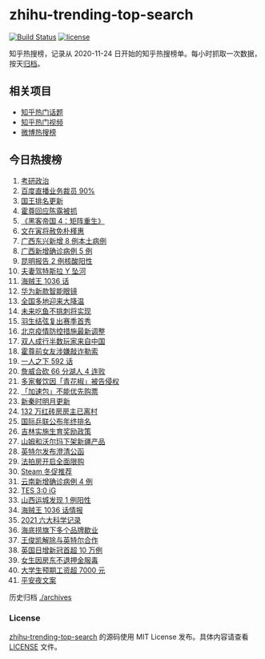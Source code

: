 # zhihu-trending-top-search

[![Build Status](https://github.com/justjavac/zhihu-trending-top-search/workflows/ci/badge.svg?branch=main)](https://github.com/justjavac/zhihu-trending-top-search/actions)
[![license](https://img.shields.io/github/license/justjavac/zhihu-trending-top-search)](https://github.com/justjavac/zhihu-trending-top-search/blob/main/LICENSE)

知乎热搜榜，记录从 2020-11-24 日开始的知乎热搜榜单。每小时抓取一次数据，按天[归档](./archives)。

## 相关项目

- [知乎热门话题](https://github.com/justjavac/zhihu-trending-hot-questions)
- [知乎热门视频](https://github.com/justjavac/zhihu-trending-hot-video)
- [微博热搜榜](https://github.com/justjavac/weibo-trending-hot-search)

## 今日热搜榜

<!-- BEGIN -->
<!-- 最后更新时间 Sat Dec 25 2021 20:21:22 GMT+0800 (China Standard Time) -->

1. [考研政治](https://www.zhihu.com/search?q=考研政治)
1. [百度直播业务裁员 90%](https://www.zhihu.com/search?q=百度裁员)
1. [国王排名更新](https://www.zhihu.com/search?q=国王排名)
1. [霍尊回应陈露被抓](https://www.zhihu.com/search?q=霍尊回应)
1. [《黑客帝国 4：矩阵重生》](https://www.zhihu.com/search?q=黑客帝国4)
1. [文在寅将赦免朴槿惠](https://www.zhihu.com/search?q=朴槿惠)
1. [广西东兴新增 8 例本土病例](https://www.zhihu.com/search?q=广西疫情)
1. [广西新增确诊病例 5 例](https://www.zhihu.com/search?q=广西疫情)
1. [昆明报告 2 例核酸阳性](https://www.zhihu.com/search?q=昆明疫情)
1. [夫妻驾特斯拉 Y 坠河](https://www.zhihu.com/search?q=特斯拉坠河)
1. [海贼王 1036 话](https://www.zhihu.com/search?q=海贼王)
1. [华为新款智能眼镜](https://www.zhihu.com/search?q=华为智能眼镜)
1. [全国多地迎来大降温](https://www.zhihu.com/search?q=降温)
1. [未来吃鱼不挑刺将实现](https://www.zhihu.com/search?q=鱼刺基因)
1. [羽生结弦复出赛季首秀](https://www.zhihu.com/search?q=羽生结弦)
1. [北京疫情防控措施最新调整](https://www.zhihu.com/search?q=北京疫情防控措施)
1. [双人成行半数玩家来自中国](https://www.zhihu.com/search?q=双人成行)
1. [霍尊前女友涉嫌敲诈勒索](https://www.zhihu.com/search?q=霍尊前女友)
1. [一人之下 592 话](https://www.zhihu.com/search?q=一人之下)
1. [詹威合砍 66 分湖人 4 连败](https://www.zhihu.com/search?q=湖人)
1. [多家餐饮因「青花椒」被告侵权](https://www.zhihu.com/search?q=青花椒)
1. [「加速包」不能优先购票](https://www.zhihu.com/search?q=加速包)
1. [新秦时明月更新](https://www.zhihu.com/search?q=新秦时明月)
1. [132 万红砖房房主已离村](https://www.zhihu.com/search?q=132万红砖房)
1. [国际乒联公布年终排名](https://www.zhihu.com/search?q=乒乓球世界排名)
1. [吉林实施生育奖励政策](https://www.zhihu.com/search?q=吉林生育奖励政策)
1. [山姆和沃尔玛下架新疆产品](https://www.zhihu.com/search?q=山姆下架新疆产品)
1. [英特尔发布澄清公函](https://www.zhihu.com/search?q=英特尔)
1. [法拍房开启全面限购](https://www.zhihu.com/search?q=法拍房)
1. [Steam 冬促推荐](https://www.zhihu.com/search?q=Steam)
1. [云南新增确诊病例 4 例](https://www.zhihu.com/search?q=云南疫情)
1. [TES 3:0 iG](https://www.zhihu.com/search?q=tes)
1. [山西运城发现 1 例阳性](https://www.zhihu.com/search?q=山西疫情)
1. [海贼王 1036 话情报](https://www.zhihu.com/search?q=海贼王)
1. [2021 六大科学记录](https://www.zhihu.com/search?q=六大科学记录)
1. [海底捞旗下多个品牌歇业](https://www.zhihu.com/search?q=海底捞)
1. [王俊凯解除与英特尔合作](https://www.zhihu.com/search?q=王俊凯与英特尔解约)
1. [英国日增新冠首超 10 万例](https://www.zhihu.com/search?q=英国疫情)
1. [女生因房东不退押金服毒](https://www.zhihu.com/search?q=大三女生服毒身亡)
1. [大学生预期工资超 7000 元](https://www.zhihu.com/search?q=大学生预期工资)
1. [平安夜文案](https://www.zhihu.com/search?q=平安夜)

<!-- END -->

历史归档 [./archives](./archives)

### License

[zhihu-trending-top-search](https://github.com/justjavac/zhihu-trending-top-search)
的源码使用 MIT License 发布。具体内容请查看 [LICENSE](./LICENSE) 文件。
